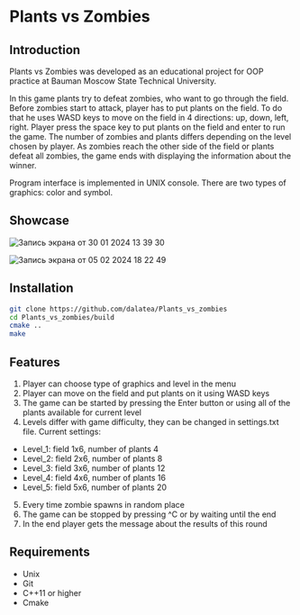 # Plants vs Zombies
## Introduction
Plants vs Zombies was developed as an educational project for OOP practice at Bauman Moscow State Technical University.

In this game plants try to defeat zombies, who want to go through the field. Before zombies start to attack, player has to put plants on the field. To do that he uses WASD keys to move on the field in 4 directions: up, down, left, right. Player press the space key to put plants on the field and enter to run the game. The number of zombies and plants differs depending on the level chosen by player. As zombies reach the other side of the field or plants defeat all zombies, the game ends with displaying the information about the winner.

Program interface is implemented in UNIX console. There are two types of graphics: color and symbol.

## Showcase

![Запись экрана от 30 01 2024 13 39 30](https://github.com/dalatea/Plants_vs_zombies/assets/148526614/faa34b0f-9185-4c35-a66e-e04b52e442ad)

![Запись экрана от 05 02 2024 18 22 49](https://github.com/dalatea/Plants_vs_zombies/assets/148526614/5523a085-9cb6-47c7-a4eb-45c0bf06e268)



## Installation
```bash
git clone https://github.com/dalatea/Plants_vs_zombies
cd Plants_vs_zombies/build
cmake ..
make
```
## Features

1. Player can choose type of graphics and level in the menu
2. Player can move on the field and put plants on it using WASD keys
3. The game can be started by pressing the Enter button or using all of the plants available for current level
4. Levels differ with game difficulty, they can be changed in settings.txt file. Current settings:
* Level_1: field 1x6, number of plants 4
* Level_2: field 2x6, number of plants 8
* Level_3: field 3x6, number of plants 12
* Level_4: field 4x6, number of plants 16
* Level_5: field 5x6, number of plants 20
5. Every time zombie spawns in random place
6. The game can be stopped by pressing ^C or by waiting until the end
7. In the end player gets the message about the results of this round
## Requirements
* Unix
* Git
* C++11 or higher
* Cmake

